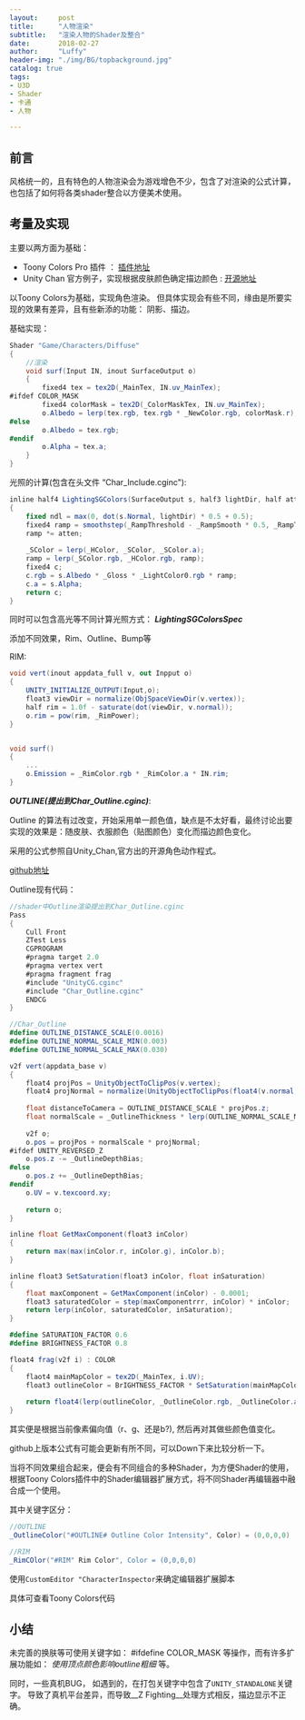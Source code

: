```yaml
---
layout:     post
title:      "人物渲染"
subtitle:   "渲染人物的Shader及整合"
date:       2018-02-27
author:     "Luffy"
header-img: "./img/BG/topbackground.jpg"
catalog: true
tags:
- U3D
- Shader
- 卡通
- 人物

---
```


## 前言
风格统一的，且有特色的人物渲染会为游戏增色不少，包含了对渲染的公式计算，也包括了如何将各类shader整合以方便美术使用。

## 考量及实现

主要以两方面为基础：

* Toony Colors Pro 插件 ： [插件地址](https://jeanmoreno.com/unity/toonycolorspro/Documentation/TCP2%20Documentation.html)
* Unity Chan 官方例子，实现根据皮肤颜色确定描边颜色 : [开源地址](https://github.com/unity3d-jp/unitychan-crs/commit/80ae8a513d0daaee44b0cf018fdb2aaa213a5762)


以Toony Colors为基础，实现角色渲染。 但具体实现会有些不同，缘由是所要实现的效果有差异，且有些新添的功能： 阴影、描边。

基础实现：

```cs
Shader "Game/Characters/Diffuse"
{
	//渲染
	void surf(Input IN, inout SurfaceOutput o)
	{
		fixed4 tex = tex2D(_MainTex, IN.uv_MainTex);
#ifdef COLOR_MASK
		fixed4 colorMask = tex2D(_ColorMaskTex, IN.uv_MainTex);
		o.Albedo = lerp(tex.rgb, tex.rgb * _NewColor.rgb, colorMask.r);
#else
		o.Albedo = tex.rgb;
#endif
		o.Alpha = tex.a;
	}
}

```

光照的计算(包含在头文件 “Char_Include.cginc"):

```cs
inline half4 LightingSGColors(SurfaceOutput s, half3 lightDir, half atten)
{
	fixed ndl = max(0, dot(s.Normal, lightDir) * 0.5 + 0.5);
	fixed4 ramp = smoothstep(_RampThreshold - _RampSmooth * 0.5, _RampThreshold + _RampSmooth * 0.5, ndl);
	ramp *= atten;
	
	_SColor = lerp(_HColor, _SColor, _SColor.a);
	ramp = lerp(_SColor.rgb, _HColor.rgb, ramp);
	fixed4 c;
	c.rgb = s.Albedo * _Gloss * _LightColor0.rgb * ramp;
	c.a = s.Alpha;
	return c;
}
```

同时可以包含高光等不同计算光照方式： __*LightingSGColorsSpec*__


添加不同效果，Rim、Outline、Bump等

RIM:

```cs
void vert(inout appdata_full v, out Inpput o)
{
	UNITY_INITIALIZE_OUTPUT(Input,o);
	float3 viewDir = normalize(ObjSpaceViewDir(v.vertex));
	half rim = 1.0f - saturate(dot(viewDir, v.normal));
	o.rim = pow(rim, _RimPower);
}


void surf()
{
	...
	o.Emission = _RimColor.rgb * _RimColor.a * IN.rim;
}
```

__*OUTLINE(提出到Char_Outline.cginc)*__:

Outline 的算法有过改变，开始采用单一颜色值，缺点是不太好看，最终讨论出要实现的效果是：随皮肤、衣服颜色（贴图颜色）变化而描边颜色变化。

采用的公式参照自Unity_Chan,官方出的开源角色动作程式。

[github地址](https://github.com/unity3d-jp/unitychan-crs)

Outline现有代码：


```cs
//shader中Outline渲染提出到Char_Outline.cginc
Pass
{
	Cull Front
	ZTest Less
	CGPROGRAM
	#pragma target 2.0
	#pragma vertex vert
	#pragma fragment frag
	#include "UnityCG.cginc"
	#include "Char_Outline.cginc"
	ENDCG
}

//Char_Outline
#define OUTLINE_DISTANCE_SCALE(0.0016)
#define OUTLINE_NORMAL_SCALE_MIN(0.003)
#define OUTLINE_NORMAL_SCALE_MAX(0.030)

v2f vert(appdata_base v)
{
	float4 projPos = UnityObjectToClipPos(v.vertex);
	float4 projNormal = normalize(UnityObjectToClipPos(float4(v.normal, 0)));
	
	float distanceToCamera = OUTLINE_DISTANCE_SCALE * projPos.z;
	float normalScale = _OutlineThickness * lerp(OUTLINE_NORMAL_SCALE_MIN, OUTLINE_NORMAL_SCALE_MAX, distanceToCamera);
	
	v2f o;
	o.pos = projPos + normalScale * projNormal;
#ifdef UNITY_REVERSED_Z
	o.pos.z -= _OutlineDepthBias;
#else
	o.pos.z += _OutlineDepthBias;
#endif
	o.UV = v.texcoord.xy;
	
	return o;
}

inline float GetMaxComponent(float3 inColor)
{
	return max(max(inColor.r, inColor.g), inColor.b);
}

inline float3 SetSaturation(float3 inColor, float inSaturation)
{
	float maxComponent = GetMaxComponent(inColor) - 0.0001;
	float3 saturatedColor = step(maxComponentrrr, inColor) * inColor;
	return lerp(inColor, saturatedColor, inSaturation);
}

#define SATURATION_FACTOR 0.6
#define BRIGHTNESS_FACTOR 0.8

float4 frag(v2f i) : COLOR
{
	flaot4 mainMapColor = tex2D(_MainTex, i.UV);
	float3 outlineColor = BrIGHTNESS_FACTOR * SetSaturation(mainMapColor.rgb, SATURATION_FACTOR) * mainMapColor.rgb;
	
	return float4(lerp(outlineColor, _OutlineColor.rgb, _OutlineColor.a), mainMapColor.a * _OutlineColor.a) * _LightColor0;
}

```

其实便是根据当前像素偏向值（r、g、还是b?), 然后再对其做些颜色值变化。

github上版本公式有可能会更新有所不同，可以Down下来比较分析一下。


当将不同效果组合起来，便会有不同组合的多种Shader，为方便Shader的使用，根据Toony Colors插件中的Shader编辑器扩展方式，将不同Shader再编辑器中融合成一个使用。

其中关键字区分：

```cs
//OUTLINE
_OutlineColor("#OUTLINE# Outline Color Intensity", Color) = (0,0,0,0)

//RIM
_RimCOlor("#RIM" Rim Color", Color = (0,0,0,0)
```

使用`CustomEditor "CharacterInspector`来确定编辑器扩展脚本

具体可查看Toony Colors代码

## 小结
未完善的换肤等可使用关键字如： #ifdefine COLOR_MASK 等操作，而有许多扩展功能如： *使用顶点颜色影响outline粗细* 等。

同时，一些真机BUG， 如遇到的，在打包关键字中包含了`UNITY_STANDALONE`关键字。  导致了真机平台差异，而导致__Z Fighting__处理方式相反，描边显示不正确。

